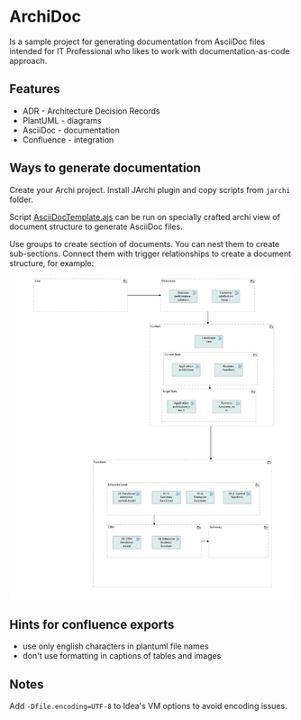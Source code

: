 # ArchiDoc 

Is a sample project for generating documentation from AsciiDoc files intended for IT Professional who likes to work with documentation-as-code approach.

## Features

* ADR - Architecture Decision Records
* PlantUML - diagrams
* AsciiDoc - documentation
* Confluence - integration

## Ways to generate documentation

Create your Archi project. Install JArchi plugin and copy scripts from `jarchi` folder.

Script [AsciiDocTemplate.ajs](jarchi%2FExport%20To%2FAsciiDocTemplate.ajs) can be run on specially crafted archi view of document structure to generate AsciiDoc files.

Use groups to create section of documents. You can nest them to create sub-sections. Connect them with trigger relationships to create a document structure, for example:
![example-docs.png](readme_files%2Fexample-docs.png)

## Hints for confluence exports

* use only english characters in plantuml file names
* don't use formatting in captions of tables and images  

## Notes

Add `-Dfile.encoding=UTF-8` to Idea's VM options to avoid encoding issues.
